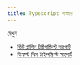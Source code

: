 ```yaml
---
title: Typescript ব্যবহার
---
```


দেখুন

* [ভিট প্লাগিন টাইপস্ক্রিপ্ট সাপোর্ট](/reference/vite-plugin/#Typescript-এর-ব্যবহার)
* [ডিফল্ট থিম টাইপস্ক্রিপ্ট সাপোর্ট](/reference/default-theme/#Typescript-এর-ব্যবহার)